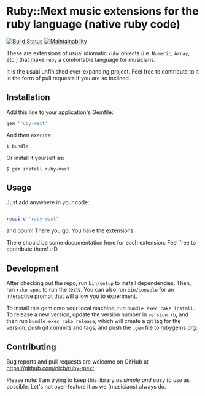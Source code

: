 # Ruby::Mext music extensions for the ruby language (native ruby code)

[![Build Status](https://travis-ci.org/nicb/ruby-mext.svg?branch=master)](https://travis-ci.org/nicb/ruby-mext)
[![Maintainability](https://api.codeclimate.com/v1/badges/53686892aa9ee6a30ebb/maintainability)](https://codeclimate.com/github/nicb/ruby-mext/maintainability)

These are extensions of usual idiomatic `ruby` objects (i.e. `Numeric`,
`Array`, etc.) that make `ruby` a comfortable language for musicians.

It is the usual unfinished ever-expanding project. Feel free to contribute to
it in the form of pull requests if you are so inclined.

## Installation

Add this line to your application's Gemfile:

```ruby
gem 'ruby-mext'
```

And then execute:

    $ bundle

Or install it yourself as:

    $ gem install ruby-mext

## Usage

Just add anywhere in your code:

```ruby

require 'ruby-mext'
```

and boum! There you go. You have the extensions.

There should be some documentation here for each extension. Feel free to
contribute them! :-D

## Development

After checking out the repo, run `bin/setup` to install dependencies. Then, run `rake spec` to run the tests. You can also run `bin/console` for an interactive prompt that will allow you to experiment.

To install this gem onto your local machine, run `bundle exec rake install`. To release a new version, update the version number in `version.rb`, and then run `bundle exec rake release`, which will create a git tag for the version, push git commits and tags, and push the `.gem` file to [rubygems.org](https://rubygems.org).

## Contributing

Bug reports and pull requests are welcome on GitHub at https://github.com/nicb/ruby-mext.

Please note: I am trying to keep this library *as simple and easy to use* as
possible. Let's not over-feature it as we (musicians) always do.
